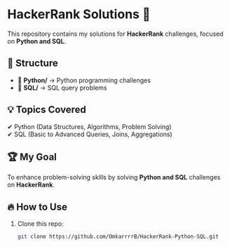 # HackerRank Solutions 🚀

This repository contains my solutions for **HackerRank** challenges, focused on **Python and SQL**.

## 📌 Structure
- 📂 **Python/** → Python programming challenges  
- 📂 **SQL/** → SQL query problems  

## 💡 Topics Covered
✔ Python (Data Structures, Algorithms, Problem Solving)  
✔ SQL (Basic to Advanced Queries, Joins, Aggregations)  

## 🏆 My Goal  
To enhance problem-solving skills by solving **Python and SQL** challenges on **HackerRank**.

## 🔥 How to Use  
1. Clone this repo:  
   ```sh
   git clone https://github.com/OmkarrrrB/HackerRank-Python-SQL.git
